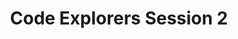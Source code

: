 ---
title: Code Explorers Session 2
hours: 1
summary: Lorem ipsum dolor sit amet, consectetur adipiscing elit. Integer in dolor commodo, eleifend orci quis, gravida nisi. Aenean erat dolor, finibus non augue a, maximus posuere urna. Cras augue eros, finibus et tempus eget, faucibus ut lorem. Nullam molestie risus in sapien venenatis, non tincidunt neque malesuada. In ex metus, maximus ut orci ac, lobortis tincidunt nibh. Maecenas quis urna egestas eros vehicula maximus. Morbi ullamcorper massa ut enim scelerisque blandit. Nunc libero ligula, porttitor a ultrices et, imperdiet a diam. Vivamus varius semper placerat. Sed sagittis id augue sed rhoncus.
prerequisites: Anyone who wants to learn coding.
sessions:
  - date: 2024-05-18
    start_time: 12h30
    end_time: 13h30
    location: online
instructors:
  - id: sangeetha
    role: Organizer
  - id: anoushka
    role: Organizer
registration_link: codeexplorers.register.com
format: online
preparation_instructions: ''
github_repo: ''
certificate_criteria: ''
---